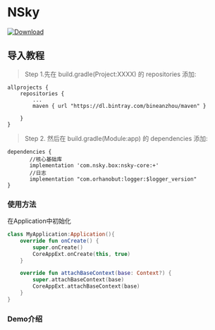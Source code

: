 # NSky 
[ ![Download](https://api.bintray.com/packages/bineanzhou/maven/com.nsky.box%3Acore/images/download.svg?version=1.0.1) ](https://bintray.com/bineanzhou/maven/com.nsky.box%3Acore/1.0.1/link)

## 导入教程

> Step 1.先在 build.gradle(Project:XXXX) 的 repositories 添加:
```
allprojects {
	repositories {
		...
		maven { url "https://dl.bintray.com/bineanzhou/maven" }
		
	}
}
```
> Step 2. 然后在 build.gradle(Module:app) 的 dependencies 添加:
```
dependencies {
       //核心基础库
       implementation 'com.nsky.box:nsky-core:+'
       //日志
       implementation "com.orhanobut:logger:$logger_version"
}
```
### 使用方法
在Application中初始化           
```kotlin
class MyApplication:Application(){
    override fun onCreate() {
        super.onCreate()
        CoreAppExt.onCreate(this, true)
    }

    override fun attachBaseContext(base: Context?) {
        super.attachBaseContext(base)
        CoreAppExt.attachBaseContext(base)
    }
}
```
### Demo介绍

